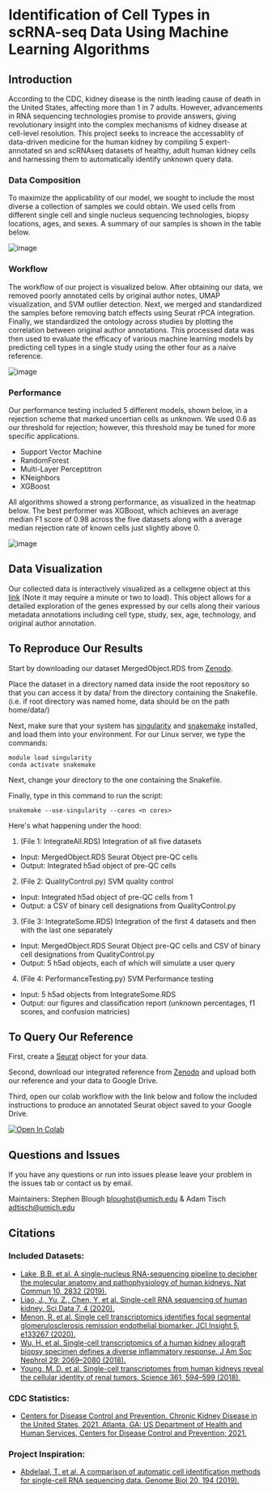 # Identification of Cell Types in scRNA-seq Data Using Machine Learning Algorithms

## Introduction

According to the CDC, kidney disease is the ninth leading cause of death in the United States, affecting more than 1 in 7 adults. However, advancements in RNA sequencing technologies promise to provide answers, giving revolutionary insight into the complex mechanisms of kidney disease at cell-level resolution. This project seeks to increace the accessablity of data-driven medicine for the human kidney by compiling 5 expert-annotated sn and scRNAseq datasets of healthy, adult human kidney cells and harnessing them to automatically identify unknown query data.


### Data Composition

To maximize the applicability of our model, we sought to include the most diverse a collection of samples we could obtain. We used cells from different single cell and single nucleus sequencing technologies, biopsy locations, ages, and sexes. A summary of our samples is shown in the table below.

![image](https://user-images.githubusercontent.com/77076900/114285173-18784480-9a23-11eb-9800-8bec8db82e00.png)


### Workflow

The workflow of our project is visualized below. After obtaining our data, we removed poorly annotated cells by original author notes, UMAP visualization, and SVM outlier detection. Next, we merged and standardized the samples before removing batch effects using Seurat rPCA integration. Finally, we standardized the ontology across studies by plotting the correlation between original author annotations. This processed data was then used to evaluate the efficacy of various machine learning models by predicting cell types in a single study using the other four as a naive reference.

![image](https://user-images.githubusercontent.com/77076900/114284866-e1a12f00-9a20-11eb-8ef9-3f864777b0c3.png)


### Performance

Our performance testing included 5 different models, shown below, in a rejection scheme that marked uncertian cells as unknown. We used 0.6 as our threshold for rejection; however, this threshold may be tuned for more specific applications.
- Support Vector Machine
- RandomForest
- Multi-Layer Perceptitron
- KNeighbors
- XGBoost

All algorithms showed a strong performance, as visualized in the heatmap below. The best performer was XGBoost, which achieves an average median F1 score of 0.98 across the five datasets along with a average median rejection rate of known cells just slightly above 0. 

![image](https://user-images.githubusercontent.com/77076900/114285109-94be5800-9a22-11eb-83eb-390235c1e9ff.png)

## Data Visualization

Our collected data is interactively visualized as a cellxgene object at this [link](https://nephromappercellxgene.herokuapp.com/) (Note it may require a minute or two to load). This object allows for a detailed exploration of the genes expressed by our cells along their various metadata annotations including cell type, study, sex, age, technology, and original author annotation. 

## To Reproduce Our Results

Start by downloading our dataset MergedObject.RDS from [Zenodo](https://zenodo.org/record/4671060#.YG5Dby1h0YI).

Place the dataset in a directory named data inside the root repository so that you can access it by data/ from the directory containing the Snakefile. (i.e. if root directory was named home, data should be on the path home/data/)

Next, make sure that your system has [singularity](https://sylabs.io/guides/3.0/user-guide/installation.html) and [snakemake](https://snakemake.readthedocs.io/en/stable/getting_started/installation.html) installed, and load them into your environment. For our Linux server, we type the commands: 
```
module load singularity 
conda activate snakemake
```
Next, change your directory to the one containing the Snakefile.

Finally, type in this command to run the script: 
```
snakemake --use-singularity --cores <n cores>
```
Here's what happening under the hood:
1. (File 1: IntegrateAll.RDS) Integration of all five datasets
  - Input: MergedObject.RDS Seurat Object pre-QC cells
  - Output: Integrated h5ad object of pre-QC cells
2. (File 2: QualityControl.py) SVM quality control
  - Input: Integrated h5ad object of pre-QC cells from 1
  - Output: a CSV of binary cell designations from QualityControl.py
3. (File 3: IntegrateSome.RDS) Integration of the first 4 datasets and then with the last one separately
* Input: MergedObject.RDS Seurat Object pre-QC cells and CSV of binary cell designations from QualityControl.py
* Output: 5 h5ad objects, each of which will simulate a user query
4. (File 4: PerformanceTesting.py) SVM Performance testing
* Input: 5 h5ad objects from IntegrateSome.RDS
* Output: our figures and classification report (unknown percentages, f1 scores, and confusion matricies)

## To Query Our Reference

First, create a [Seurat](https://satijalab.org/seurat/articles/pbmc3k_tutorial.html) object for your data. 

Second, download our integrated reference from [Zenodo]() and upload both our reference and your data to Google Drive.

Third, open our colab workflow with the link below and follow the included instructions to produce an annotated Seurat object saved to your Google Drive.

[![Open In Colab](https://colab.research.google.com/assets/colab-badge.svg)](https://colab.research.google.com/gist/adtisch/d3f445882f32c9139a56e5772d0dd7f7/annotation-workbook.ipynb)

## Questions and Issues
If you have any questions or run into issues please leave your problem in the issues tab or contact us by email.

Maintainers: Stephen Blough <bloughst@umich.edu> & Adam Tisch <adtisch@umich.edu>

## Citations
### Included Datasets:
- [Lake, B.B. et al. A single-nucleus RNA-sequencing pipeline to decipher the molecular anatomy and pathophysiology of human kidneys. Nat Commun 10, 2832 (2019).](https://doi.org/10.1038/s41467-019-10861-2)
- [Liao, J., Yu, Z., Chen, Y. et al. Single-cell RNA sequencing of human kidney. Sci Data 7, 4 (2020).](https://doi.org/10.1038/s41597-019-0351-8)
- [Menon, R. et al. Single cell transcriptomics identifies focal segmental glomerulosclerosis remission endothelial biomarker. JCI Insight 5, e133267 (2020).](https://doi.org/10.1172/jci.insight.133267)
- [Wu, H. et al. Single-cell transcriptomics of a human kidney allograft biopsy specimen defines a diverse inflammatory response. J Am Soc Nephrol 29: 2069–2080 (2018).](https://doi.org/10.1681/asn.2018020125)
- [Young, M. D. et al. Single-cell transcriptomes from human kidneys reveal the cellular identity of renal tumors. Science 361, 594–599 (2018).](https://doi.org/10.1126/science.aat1699)

### CDC Statistics:
- [Centers for Disease Control and Prevention. Chronic Kidney Disease in the United States, 2021. Atlanta, GA: US Department of Health and Human Services, Centers for Disease Control and Prevention; 2021.](https://www.cdc.gov/kidneydisease/publications-resources/ckd-national-facts.html)

### Project Inspiration:
- [Abdelaal, T. et al. A comparison of automatic cell identification methods for single-cell RNA sequencing data. Genome Biol 20, 194 (2019).](https://doi.org/10.1186/s13059-019-1795-z)



